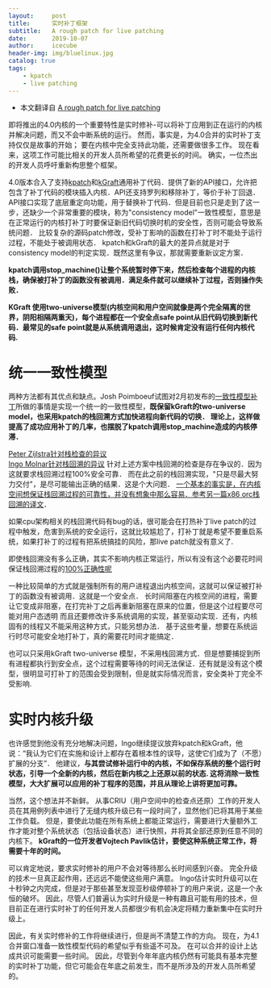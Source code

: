 ```yaml
---
layout:     post
title:      实时补丁框架
subtitle:   A rough patch for live patching
date:       2019-10-07
author:     icecube
header-img: img/bluelinux.jpg
catalog: true
tags:
    - kpatch
    - live patching
---
```


* 本文翻译自 [A rough patch for live patching](https://lwn.net/Articles/634649/)

即将推出的4.0内核的一个重要特性是实时修补-可以将补丁应用到正在运行的内核并解决问题，而又不会中断系统的运行。
然而，事实是，为4.0合并的实时补丁支持仅仅是故事的开始； 要在内核中完全支持此功能，还需要做很多工作。
现在看来，这项工作可能比相关的开发人员所希望的花费更长的时间。 确实，一位杰出的开发人员呼吁重新构思整个框架。

4.0版本合入了支持[kpatch](https://lwn.net/Articles/597407/)和[kGraft](https://lwn.net/Articles/596854/)通用补丁代码．提供了新的API接口，允许把包含了补丁代码的模块插入内核．API还支持罗列和移除补丁，等价于补丁回退．API接口实现了底层重定向功能，用于替换补丁代码．但是目前也只是走到了这一步，还缺少一个非常重要的模块，称为"consistency model"一致性模型，意思是在正常运行的内核打补丁时要保证新旧代码切换时机的安全性，否则可能会导致系统问题．
比较复杂的源码patch修改，受补丁影响的函数在打补丁时不能处于运行过程，不能处于被调用状态．
kpatch和kGraft的最大的差异点就是对于consistency model的判定实现．既然这里有争议，那就需要重新议定方案．

**kpatch调用stop_machine()让整个系统暂时停下来，然后检查每个进程的内核栈，确保被打补丁的函数没有被调用．满足条件就可以继续补丁过程，否则操作失败．**

**KGraft 使用two-universe模型(内核空间和用户空间就像是两个完全隔离的世界，阴阳相隔两重天)，每个进程都在一个安全点safe point从旧代码切换到新代码．最常见的safe point就是从系统调用退出，这时候肯定没有运行任何内核代码.**

# 统一一致性模型
两种方法都有其优点和缺点。Josh Poimboeuf试图对2月初发布的[一致性模型补丁](https://lwn.net/Articles/632582/)所做的事情是实现一个统一的一致性模型，**既保留kGraft的two-universe model，也采用kpatch的栈回溯方式加快进程向新代码的切换．
理论上，这样做提高了成功应用补丁的几率，也摆脱了kpatch调用stop_machine造成的内核停滞．**

[Peter Zijlstra针对栈检查的异议](https://lwn.net/Articles/634653/)     
[Ingo Molnar针对栈回溯的异议](https://lwn.net/Articles/634654/)
针对上述方案中栈回溯的检查是存在争议的．因为这就要求栈回溯过程100%安全可靠．
而在此之前的栈回溯实现，"只是尽最大努力交付"，是尽可能输出正确的结果．这是个大问题．
[一个基本的事实是，在内核空间想保证栈回溯过程的可靠性，并没有想象中那么容易．参考另一篇x86 orc栈回溯的译文](https://l3b2w1.github.io/2019/10/07/x86-orc-stack-unwinder/)．

如果cpu架构相关的栈回溯代码有bug的话，很可能会在打热补丁live patch的过程中触发，危害到系统的安全运行，这就比较尴尬了，打补丁就是希望不要重启系统，如果打补丁的过程有把系统搞挂的风险，那live patch就没有意义了.

即使栈回溯没有多么正确，其实不影响内核正常运行，所以有没有这个必要花时间保证栈回溯过程的[100%正确性呢](https://lwn.net/Articles/634660/)

一种比较简单的方式就是强制所有的用户进程退出内核空间，这就可以保证被打补丁的函数没有被调用．这就是一个安全点．
长时间阻塞在内核空间的进程，需要让它变成非阻塞，在打完补丁之后再重新阻塞在原来的位置，但是这个过程要尽可能对用户态透明
而且还要修改许多系统调用的实现，甚至驱动实现．还有，内核固有的线程又不能采用这种方式，只能另想办法．
基于这些考量，想要在系统运行时尽可能安全地打补丁，真的需要花时间才能搞定．

也可以只采用kGraft two-universe 模型，不采用栈回溯方式．但是想要捕捉到所有进程都执行到安全点，这个过程需要等待的时间无法保证．还有就是没有这个模型，很明显可打补丁的范围会受到限制，但是就实际情况而言，安全类补丁完全不受影响.

# 实时内核升级

也许感觉到他没有充分地解决问题，Ingo继续提议放弃kpatch和kGraft，他说：“我认为它们在实施和设计上都存在着根本性的误导，这使它们成为了（不愿）扩展的分支”． 他建议，**与其尝试修补运行中的内核，不如保存系统的整个运行时状态，引导一个全新的内核，然后在新内核之上还原以前的状态. 这将消除一致性模型，大大扩展可以应用的补丁程序的范围，并且从理论上讲将更加可靠。**

当然，这个想法并不新鲜。 从事CRIU（用户空间中的检查点还原）工作的开发人员在其用例列表中进行了无缝内核升级已有一段时间了，显然他们已将其用于某些工作负载。 但是，要使此功能在所有系统上都能正常运行，需要进行大量额外工作才能对整个系统状态（包括设备状态）进行快照，并将其全部还原到任意不同的内核下。 **kGraft的一位开发者Vojtech Pavlik估计，要使这种系统正常工作，将需要十年的时间。**

可以肯定地说，要求实时修补的用户不会对等待那么长时间感到兴奋。 完全升级的技术一旦真正起作用，还远远不能使这些用户满意。 Ingo估计实时升级可以在十秒钟之内完成，但是对于那些甚至发现亚秒级停顿补丁的用户来说，这是一个永恒的破坏。 因此，尽管人们普遍认为实时升级是一种有趣且可能有用的技术，但目前正在进行实时补丁的任何开发人员都很少有机会决定将精力重新集中在实时升级上。

因此，有关实时修补的工作将继续进行，但是尚不清楚工作的方向。 现在，为4.1合并窗口准备一致性模型代码的希望似乎有些遥不可及。 在可以合并的设计上达成共识可能需要一些时间。 因此，尽管到今年年底内核仍然有可能具有基本完整的实时补丁功能，但它可能会在年底之前发生，而不是所涉及的开发人员所希望的。

